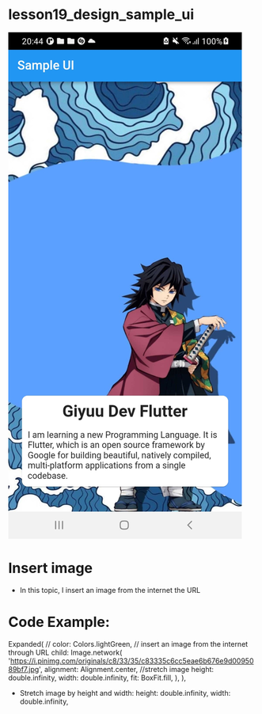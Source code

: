 # lesson19_design_sample_ui
![Alt text](image.png)

# Insert image
- In this topic, I insert an image from the internet the URL
# Code Example:
Expanded(
        // color: Colors.lightGreen,
        // insert an image from the internet through URL
        child: Image.network(
          'https://i.pinimg.com/originals/c8/33/35/c83335c6cc5eae6b676e9d0095089bf7.jpg',
          alignment: Alignment.center,
          //stretch image
          height: double.infinity,
          width: double.infinity,
          fit: BoxFit.fill,
        ),
      ),
- Stretch image by height and width:
height: double.infinity,
width: double.infinity,
